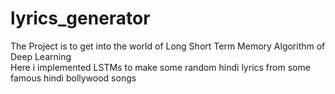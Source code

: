 # lyrics_generator
The Project is to get into the world of Long Short Term Memory Algorithm of Deep Learning <br>
Here i implemented LSTMs to make some random hindi lyrics from some famous hindi bollywood songs <br>
